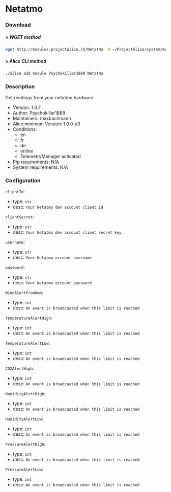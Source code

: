 # Netatmo

### Download

##### > WGET method
```bash
wget http://modules.projectalice.ch/Netatmo -O ~/ProjectAlice/system/moduleInstallTickets/Netatmo.install
```

##### > Alice CLI method
```bash
./alice add module Psychokiller1888 Netatmo
```

### Description
Get readings from your netatmo hardware

- Version: 1.0.7
- Author: Psychokiller1888
- Maintainers: maxbachmann
- Alice minimum Version: 1.0.0-a3
- Conditions:
  - en
  - fr
  - de
  - online
  - TelemetryManager activated
- Pip requirements: N/A
- System requirements: N/A

### Configuration


`clientId`:
 - type: `str`
 - desc: `Your Netatmo dev account client id`

`clientSecret`:
 - type: `str`
 - desc: `Your Netatmo dev account client secret key`

`username`:
 - type: `str`
 - desc: `Your Netatmo account username`
 
`password`:
 - type: `str`
 - desc: `Your Netatmo account password`
 
`WindAlertFromKmh`:
 - type: `int`
 - desc: `An event is broadcasted when this limit is reached`

`TemperatureAlertHigh`:
 - type: `int`
 - desc: `An event is broadcasted when this limit is reached`

`TemperatureAlertLow`:
 - type: `int`
 - desc: `An event is broadcasted when this limit is reached`

`CO2AlertHigh`:
 - type: `int`
 - desc: `An event is broadcasted when this limit is reached`

`HumidityAlertHigh`:
 - type: `int`
 - desc: `An event is broadcasted when this limit is reached`

`HumidityAlertLow`:
 - type: `int`
 - desc: `An event is broadcasted when this limit is reached`

`PressureAlertHigh`:
 - type: `int`
 - desc: `An event is broadcasted when this limit is reached`

`PressureAlertLow`:
 - type: `int`
 - desc: `An event is broadcasted when this limit is reached`
